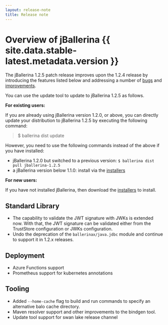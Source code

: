 ```yaml
---
layout: release-note
title: Release note
---
```

# Overview of jBallerina {{ site.data.stable-latest.metadata.version }}
The jBallerina 1.2.5 patch release improves upon the 1.2.4 release by introducing the features listed below and addressing a number of [bugs](https://github.com/ballerina-platform/ballerina-lang/issues?q=is%3Aissue+label%3AType%2FBug+milestone%3A%22Ballerina+1.2.5%22+is%3Aclosed+) and [improvements](https://github.com/ballerina-platform/ballerina-lang/issues?q=is%3Aissue+milestone%3A%22Ballerina+1.2.5%22+is%3Aclosed+label%3AType%2FImprovement).

You can use the update tool to update to jBallerina 1.2.5 as follows.

**For existing users:**

If you are already using jBallerina version 1.2.0, or above, you can directly update your distribution to jBallerina 1.2.5 by executing the following command:

> $ ballerina dist update

However, you need to use the following commands instead of the above if you have installed:

- jBallerina 1.2.0 but switched to a previous version: `$ ballerina dist pull jballerina-1.2.5`
- a jBallerina version below 1.1.0: install via the [installers](https://ballerina.io/downloads/)

**For new users:**

If you have not installed jBallerina, then download the [installers](https://ballerina.io/downloads/) to install.

## Standard Library
- The capability to validate the JWT signature with JWKs is extended now. With that, the JWT signature can be validated either from the TrustStore configuration or JWKs configuration.
- Undo the deprecation of the `ballerinax/java.jdbc` module and continue to support it in 1.2.x releases.
## Deployment
- Azure Functions support
- Prometheus support for kubernetes annotations

## Tooling 
- Added `--home-cache` flag to build and run commands to specify an alternative balo cache directory.
- Maven resolver support and other improvements to the bindgen tool.
- Update tool support for swan lake release channel


